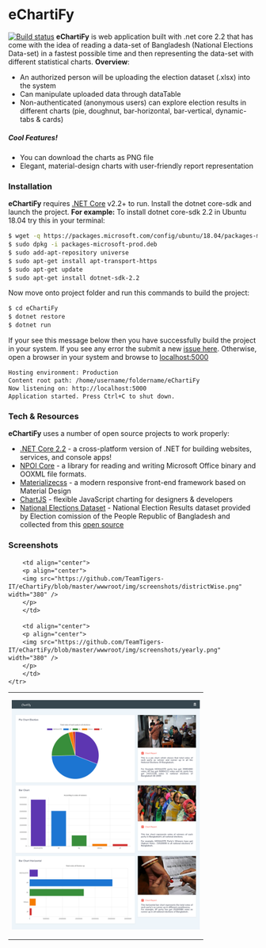 # eChartiFy

[![Build status](https://ci.appveyor.com/api/projects/status/c2oil2sqns671djd?svg=true)](https://ci.appveyor.com/project/shunjid/echartify)
**eChartiFy** is web application built with .net core 2.2 that has come with the idea of reading a data-set of Bangladesh (National Elections Data-set) in a fastest possible time and then representing the data-set with different statistical charts. **Overview**:

  - An authorized person will be uploading the election dataset (.xlsx) into the system 
  - Can manipulate uploaded data through dataTable
  - Non-authenticated (anonymous users) can explore election results in different charts (pie, doughnut, bar-horizontal, bar-vertical, dynamic-tabs & cards)
 
##### Cool Features!

  - You can download the charts as PNG file
  - Elegant, material-design charts with user-friendly report representation 

### Installation

 **eChartiFy** requires [.NET Core](https://dotnet.microsoft.com/download) v2.2+ to run. Install the dotnet core-sdk and launch the project. **For example:** 
 To install dotnet core-sdk 2.2 in Ubuntu 18.04 try this in your terminal:

```sh
$ wget -q https://packages.microsoft.com/config/ubuntu/18.04/packages-microsoft-prod.deb
$ sudo dpkg -i packages-microsoft-prod.deb
$ sudo add-apt-repository universe
$ sudo apt-get install apt-transport-https
$ sudo apt-get update
$ sudo apt-get install dotnet-sdk-2.2
```

Now move onto project folder and run this commands to build the project:
```sh
$ cd eChartiFy
$ dotnet restore
$ dotnet run
```
If your see this message below then you have successfully build the project in your system. If you see any error the submit a new [issue here](https://github.com/TeamTigers-IT/eChartiFy/issues). Otherwise, open a browser in your system and browse to [localhost:5000](localhost:5000)
```
Hosting environment: Production
Content root path: /home/username/foldername/eChartiFy
Now listening on: http://localhost:5000
Application started. Press Ctrl+C to shut down.
```

### Tech & Resources

**eChartiFy** uses a number of open source projects to work properly:

* [.NET Core 2.2](https://dotnet.microsoft.com/learn/dotnet/hello-world-tutorial/intro) - a cross-platform version of .NET for building websites, services, and console apps!
* [NPOI Core](https://www.nuget.org/packages/DotNetCore.NPOI/) - a library for reading and writing Microsoft Office binary and OOXML file formats.
* [Materializecss](https://materializecss.com) - a modern responsive front-end framework based on Material Design
* [ChartJS](https://www.chartjs.org/) -  flexible JavaScript charting for designers & developers
* [National Elections Dataset](http://www.ecs.gov.bd/page/election-results) -  National Election Results dataset provided by Election comission of the People Republic of Bangladesh and collected from this [open source](https://github.com/mbaldassaro/bangladeshelectiondata)

### Screenshots

<table>
    <tr>
        <td align="center">
        <p align="center">
        <img src="https://github.com/TeamTigers-IT/eChartiFy/blob/master/wwwroot/img/screenshots/combined.png" width="380" />
        </p>
        </td>
        
        <td align="center">
        <p align="center">
        <img src="https://github.com/TeamTigers-IT/eChartiFy/blob/master/wwwroot/img/screenshots/districtWise.png" width="380" />
        </p>
        </td>
        
        <td align="center">
        <p align="center">
        <img src="https://github.com/TeamTigers-IT/eChartiFy/blob/master/wwwroot/img/screenshots/yearly.png" width="380" />
        </p>
        </td>
    </tr>

</table>
